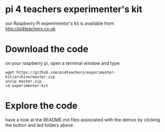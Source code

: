 # pi 4 teachers experimenter's kit

our Raspberry Pi experimentor's kit is available from http://pi4teachers.co.uk

# Download the code

on your raspberry pi, open a terminal window and type

    wget https://github.com/pi4teachers/experimenter-kit/archive/master.zip
    unzip master.zip
    cd experimenter-kit

# Explore the code

have a look at the README.md files associated with the demos by clicking the button and led folders above.
